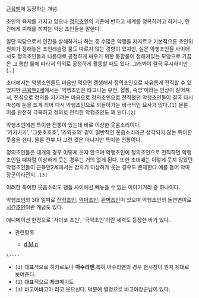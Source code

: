 [근육맨](%EA%B7%BC%EC%9C%A1%EB%A7%A8.md)에 등장하는 개념.

초인의 육체를 가지고 있으나 [정의초인](%EC%A0%95%EC%9D%98%EC%B4%88%EC%9D%B8.md)의 기준에 반하고
세계를 정복하려고 하거나, 인간에게 피해를 끼치는 악당 초인들을 말한다.

일단 악당으로서 인간을 살해하거나 하는 등 수많은 악행을 저지르고 기본적으론 초인위원회가 정해놓은 초인레슬링 룰도 따르지 않는 경향이
있지만, 실은 악행초인들 사이에서도 정의초인들과 나름대로 공정하게 싸우기 위한 통합룰이 정해져있는 모양으로 가끔은 그 통합 룰에 따라서
의외로 공정하게 활동할 때도 있다. 그래봐야 결국 무시하지만(...)

초대에서는 악행초인들도 마음만 먹으면 갱생해서 정의초인으로 자유롭게 전직할 수 있었지만
[근육맨2세](%EA%B7%BC%EC%9C%A1%EB%A7%A82%EC%84%B8.md)에서는 '악행초인은 타고나는 유전, 혈통,
숙명'이라는 인상이 짙어져서, 진심으로 정의를 지키려는 마음으로 정의초인으로 전직했던 악행초인들이 결국 다시 마성에 눈을 뜨게 되어 다시
악행초인으로 되돌아가는 비극적인 묘사가 많다.`[1]` 물론 이를 완전히 극복하고 정의로 전직한 악행초인도 꽤 된다.`[2]`

악행초인에겐 특이한 전통이 있는데 바로 이상한 웃음소리이다.  
'카카카카', '그옷호호호', '죠와죠와' 같이 일반적인 웃음소리라곤 생각되지 않는 특이한 웃음을 한다. 물론 전부 다 그런 것은 아니지만
특이한 전통이다.

정의초인들은 대개의 경우 이렇게 웃지 않으며 악행초인이 정의초인으로 전직하면 악행초인일 때처럼 이상하게 웃는 경우는 거의 없게 된다. 또한
초대때는 이렇게 웃지 않았던 악행초인들이 근육맨2세에서는 갑자기 이상하게 웃는 경우도 존재한다.예를 들어 악마장군이라던지...`[3]`

이러한 특이한 웃음소리도 팬들 사이에선 빼놓을 수 없는 이야기거리 중 하나이다.

악행초인의 3대 일파로 [잔학초인](%EC%9E%94%ED%95%99%EC%B4%88%EC%9D%B8.md),
[악마초인](%EC%95%85%EB%A7%88%EC%B4%88%EC%9D%B8.md),
[완벽초인](%EC%99%84%EB%B2%BD%EC%B4%88%EC%9D%B8.md)이 있으며 악행초인의 돌연변이로
[시간초인](%EC%8B%9C%EA%B0%84%EC%B4%88%EC%9D%B8.md)이란 개념도 있다.

애니메이션 한정으로 '사이코 초인', '극악초인'이란 세력도 등장한 바가 있다.

  * 관련항목  

    * [d.M.p](d.M.p.md)

`\----`

  * `[1]` 대표적으로 히카르도나 **아수라맨**.특히 아슈라맨의 경우 현시창이 뭔지 제대로 보여준다.
  * `[2]` 대표적으로 체크메이트
  * `[3]` 바고아바고아 라고 웃으신다. 덕분에 별명으로 바고아장군님이 있다.

